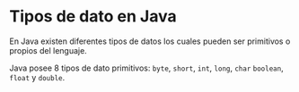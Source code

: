 # Tipos de dato en Java

En Java existen diferentes tipos de datos los cuales pueden ser primitivos o
propios del lenguaje.

Java posee 8 tipos de dato primitivos: `byte`, `short`, `int`, `long`, `char`
`boolean`, `float` y `double`.


